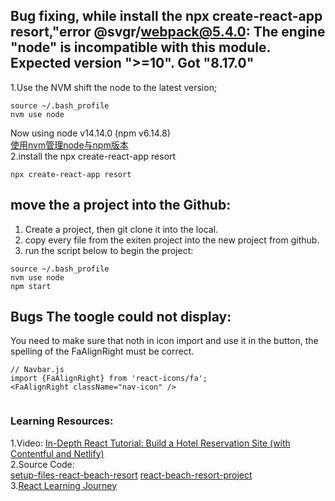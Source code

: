 ## Bug fixing, while install the npx create-react-app resort,"error @svgr/webpack@5.4.0: The engine "node" is incompatible with this module. Expected version ">=10". Got "8.17.0"
1.Use the NVM shift the node to the latest version;  
```
source ~/.bash_profile 
nvm use node 
```
Now using node v14.14.0 (npm v6.14.8)  
[使用nvm管理node与npm版本](https://juejin.im/post/6844903861157642247)   
2.install the npx create-react-app resort 
```
npx create-react-app resort 
```
## move the a project into the Github:   
1. Create a project, then git clone it into the local.    
2. copy every file from the exiten project into the new project from github.   
3. run the script below to begin the project:  
```
source ~/.bash_profile 
nvm use node  
npm start
```
## Bugs The toogle could not display:
You need to make sure that noth in icon import and use it in the button, the spelling of the FaAlignRight
must be correct.   
```
// Navbar.js
import {FaAlignRight} from 'react-icons/fa';
<FaAlignRight className="nav-icon" /> 


```



### Learning Resources:  
1.Video: [In-Depth React Tutorial: Build a Hotel Reservation Site (with Contentful and Netlify)](https://www.youtube.com/watch?v=LXJOvkVYQqA&ab_channel=freeCodeCamp.org)  
2.Source Code:  
[setup-files-react-beach-resort](https://github.com/john-smilga/setup-files-react-beach-resort) 
[react-beach-resort-project](https://github.com/john-smilga/react-beach-resort-project)  
3.[React Learning Journey](http://glennou.cn/2020/08/07/React-Learning/)  
